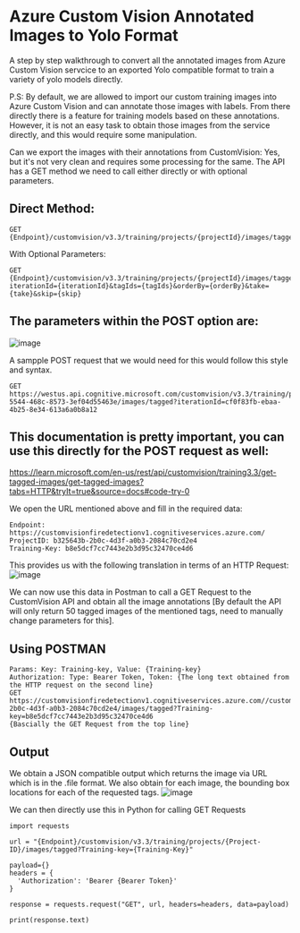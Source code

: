 # Azure Custom Vision Annotated Images to Yolo Format
A step by step walkthrough to convert all the annotated images from Azure Custom Vision servcice to an exported Yolo compatible format to train a variety of yolo models directly.

P.S: By default, we are allowed to import our custom training images into Azure Custom Vision and can annotate those images with labels. From there directly there is a feature for training models based on these annotations. However, it is not an easy task to obtain those images from the service directly, and this would require some manipulation.

Can we export the images with their annotations from CustomVision: Yes, but it's not very clean and requires some processing for the same.
The API has a GET method we need to call either directly or with optional parameters.

## Direct Method:
```
GET {Endpoint}/customvision/v3.3/training/projects/{projectId}/images/tagged
```
With Optional Parameters:
```
GET {Endpoint}/customvision/v3.3/training/projects/{projectId}/images/tagged?iterationId={iterationId}&tagIds={tagIds}&orderBy={orderBy}&take={take}&skip={skip}
```

## The parameters within the POST option are:
![image](https://user-images.githubusercontent.com/65887524/212827506-5998027d-e9df-4a06-869e-ea5be833dcbb.png)

A sampple POST request that we would need for this would follow this style and syntax.
```
GET https://westus.api.cognitive.microsoft.com/customvision/v3.3/training/projects/bc3f7dad-5544-468c-8573-3ef04d55463e/images/tagged?iterationId=cf0f83fb-ebaa-4b25-8e34-613a6a0b8a12
```

## This documentation is pretty important, you can use this directly for the POST request as well:
https://learn.microsoft.com/en-us/rest/api/customvision/training3.3/get-tagged-images/get-tagged-images?tabs=HTTP&tryIt=true&source=docs#code-try-0

We open the URL mentioned above and fill in the required data:
```
Endpoint: https://customvisionfiredetectionv1.cognitiveservices.azure.com/
ProjectID: b325643b-2b0c-4d3f-a0b3-2084c70cd2e4
Training-Key: b8e5dcf7cc7443e2b3d95c32470ce4d6
```

This provides us with the following translation in terms of an HTTP Request:
![image](https://user-images.githubusercontent.com/65887524/212828128-6bf5cfcd-9fc4-43f5-a435-3bb1025ad9a4.png)

We can now use this data in Postman to call a GET Request to the CustomVision API and obtain all the image annotations [By default the API will only return 50 tagged images of the mentioned tags, need to manually change parameters for this].

## Using POSTMAN
```
Params: Key: Training-key, Value: {Training-key}
Authorization: Type: Bearer Token, Token: {The long text obtained from the HTTP request on the second line}
GET https://customvisionfiredetectionv1.cognitiveservices.azure.com//customvision/v3.3/training/projects/b325643b-2b0c-4d3f-a0b3-2084c70cd2e4/images/tagged?Training-key=b8e5dcf7cc7443e2b3d95c32470ce4d6
{Bascially the GET Request from the top line}
```

## Output
We obtain a JSON compatible output which returns the image via URL which is in the .file format. We also obtain for each image, the bounding box locations for each of the requested tags.
![image](https://user-images.githubusercontent.com/65887524/212828524-f1ad31bc-45a0-4957-a6e2-98a48d849d2b.png)

We can then directly use this in Python for calling GET Requests
```
import requests

url = "{Endpoint}/customvision/v3.3/training/projects/{Project-ID}/images/tagged?Training-key={Training-Key}"

payload={}
headers = {
  'Authorization': 'Bearer {Bearer Token}'
}

response = requests.request("GET", url, headers=headers, data=payload)

print(response.text)
```
